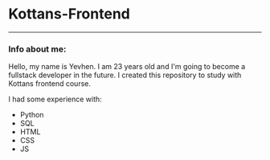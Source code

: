 # **Kottans-Frontend**
---
### Info about me:

Hello, my name is Yevhen. I am 23 years old and I'm going to become a fullstack developer in the future.
I created this repository to study with Kottans frontend course.

I had some experience with:
- Python
- SQL
- HTML
- CSS
- JS
